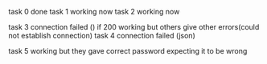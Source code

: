 task 0 done
task 1 working now
task 2 working now

task 3 connection failed () if 200 working but others give other errors(could not establish connection)
task 4 connection failed (json)

task 5 working but they gave correct password expecting it to be wrong